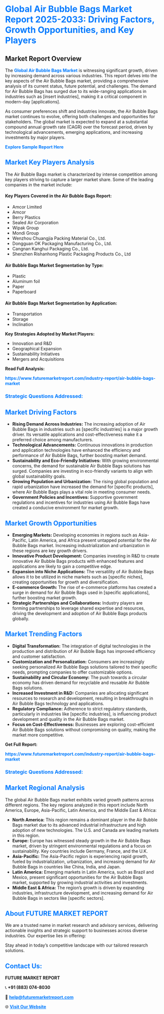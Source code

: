 <h1 style="color: #007BFF;">Global Air Bubble Bags Market Report 2025-2033: Driving Factors, Growth Opportunities, and Key Players</h1>

<section id="overview">
<h2>Market Report Overview</h2>
<p>The <a href="https://www.futuremarketreport.com/industry-report/air-bubble-bags-market" style="color: #007BFF; text-decoration: none;"><strong>Global Air Bubble Bags Market</strong></a> is witnessing significant growth, driven by increasing demand across various industries. This report delves into the key aspects of the Air Bubble Bags market, providing a comprehensive analysis of its current status, future potential, and challenges. The demand for Air Bubble Bags has surged due to its wide-ranging applications in industries such as [insert industries], making it a critical component in modern-day [applications].</p>
<p>As consumer preferences shift and industries innovate, the Air Bubble Bags market continues to evolve, offering both challenges and opportunities for stakeholders. The global market is expected to expand at a substantial compound annual growth rate (CAGR) over the forecast period, driven by technological advancements, emerging applications, and increasing investments by major players.</p>
</section>

<section id="overview">
<p><a href="https://www.futuremarketreport.com/request-sample/reportId=42342" style="color: #007BFF; text-decoration: none;"><strong>Explore Sample Report Here</strong></a></p>
</section>

<section id="key-players">
<h2 style="color: #007BFF;">Market Key Players Analysis</h2>
<p>The Air Bubble Bags market is characterized by intense competition among key players striving to capture a larger market share. Some of the leading companies in the market include:</p>
<h4>Key Players Covered in the Air Bubble Bags Report:</h4>
<ul><li>Amcor Limited</li><li>Amcor</li><li>Berry Plastics</li><li>Sealed Air Corporation</li><li>Wipak Group</li><li>Mondi Group</li><li>Wenzhou Chuangjia Packing Material Co., Ltd.</li><li>Dongguan OK Packaging Manufacturing Co., Ltd.</li><li>Cangnan Kanghui Packaging Co., Ltd.</li><li>Shenzhen Rishanhong Plastic Packaging Products Co., Ltd</li></ul>
<h4>Air Bubble Bags Market Segmentation by Type:</h4>
<ul><li>Plastic</li><li>Aluminum foil</li><li>Paper</li><li>Paperboard</li></ul>

<h4>Air Bubble Bags Market Segmentation by Application:</h4>
<ul><li>Transportation</li><li>Storage</li><li>Inclination</li></ul>
<p><strong>Key Strategies Adopted by Market Players:</strong></p>
<ul>
<li>Innovation and R&D</li>
<li>Geographical Expansion</li>
<li>Sustainability Initiatives</li>
<li>Mergers and Acquisitions</li>
</ul>
</section>

<section>
<p><strong>Read Full Analysis: </strong></p><a href="https://www.futuremarketreport.com/industry-report/air-bubble-bags-market" style="color: #007BFF; text-decoration: none;"><strong>https://www.futuremarketreport.com/industry-report/air-bubble-bags-market</strong></a>
<h3 style="color: #007BFF;">Strategic Questions Addressed:</h3>
</section>

<section id="driving-factors">
<h2 style="color: #007BFF;">Market Driving Factors</h2>
<ul>
<li><strong>Rising Demand Across Industries:</strong> The increasing adoption of Air Bubble Bags in industries such as [specific industries] is a major growth driver. Its versatile applications and cost-effectiveness make it a preferred choice among manufacturers.</li>
<li><strong>Technological Advancements:</strong> Continuous innovations in production and application technologies have enhanced the efficiency and performance of Air Bubble Bags, further boosting market demand.</li>
<li><strong>Sustainability and Eco-Friendly Initiatives:</strong> With growing environmental concerns, the demand for sustainable Air Bubble Bags solutions has surged. Companies are investing in eco-friendly variants to align with global sustainability goals.</li>
<li><strong>Growing Population and Urbanization:</strong> The rising global population and rapid urbanization have increased the demand for [specific products], where Air Bubble Bags plays a vital role in meeting consumer needs.</li>
<li><strong>Government Policies and Incentives:</strong> Supportive government regulations and incentives for industries using Air Bubble Bags have created a conducive environment for market growth.</li>
</ul>
</section>

<section id="growth-opportunities">
<h2 style="color: #007BFF;">Market Growth Opportunities</h2>
<ul>
<li><strong>Emerging Markets:</strong> Developing economies in regions such as Asia-Pacific, Latin America, and Africa present untapped potential for the Air Bubble Bags market. Increasing industrialization and urbanization in these regions are key growth drivers.</li>
<li><strong>Innovative Product Development:</strong> Companies investing in R&D to create innovative Air Bubble Bags products with enhanced features and applications are likely to gain a competitive edge.</li>
<li><strong>Expansion into Niche Applications:</strong> The versatility of Air Bubble Bags allows it to be utilized in niche markets such as [specific niches], creating opportunities for growth and diversification.</li>
<li><strong>E-commerce Growth:</strong> The rise of e-commerce platforms has created a surge in demand for Air Bubble Bags used in [specific applications], further boosting market growth.</li>
<li><strong>Strategic Partnerships and Collaborations:</strong> Industry players are forming partnerships to leverage shared expertise and resources, driving the development and adoption of Air Bubble Bags products globally.</li>
</ul>
</section>

<section id="trending-factors">
<h2 style="color: #007BFF;">Market Trending Factors</h2>
<ul>
<li><strong>Digital Transformation:</strong> The integration of digital technologies in the production and distribution of Air Bubble Bags has improved efficiency and customer satisfaction.</li>
<li><strong>Customization and Personalization:</strong> Consumers are increasingly seeking personalized Air Bubble Bags solutions tailored to their specific needs, prompting companies to offer customizable options.</li>
<li><strong>Sustainability and Circular Economy:</strong> The push towards a circular economy has driven demand for recyclable and reusable Air Bubble Bags solutions.</li>
<li><strong>Increased Investment in R&D:</strong> Companies are allocating significant resources to research and development, resulting in breakthroughs in Air Bubble Bags technology and applications.</li>
<li><strong>Regulatory Compliance:</strong> Adherence to strict regulatory standards, particularly in industries like [specific industries], is influencing product development and quality in the Air Bubble Bags market.</li>
<li><strong>Focus on Cost-Effectiveness:</strong> Businesses are exploring cost-efficient Air Bubble Bags solutions without compromising on quality, making the market more competitive.</li>
</ul>
</section>

<section>
<p><strong>Get Full Report: </strong></p><a href="https://www.futuremarketreport.com/industry-report/air-bubble-bags-market" style="color: #007BFF; text-decoration: none;"><strong>https://www.futuremarketreport.com/industry-report/air-bubble-bags-market</strong></a>
<h3 style="color: #007BFF;">Strategic Questions Addressed:</h3>
</section>


<section id="regional-analysis">
<h2 style="color: #007BFF;">Market Regional Analysis</h2>
<p>The global Air Bubble Bags market exhibits varied growth patterns across different regions. The key regions analyzed in this report include North America, Europe, Asia-Pacific, Latin America, and the Middle East & Africa:</p>
<ul>
<li><strong>North America:</strong> This region remains a dominant player in the Air Bubble Bags market due to its advanced industrial infrastructure and high adoption of new technologies. The U.S. and Canada are leading markets in this region.</li>
<li><strong>Europe:</strong> Europe has witnessed steady growth in the Air Bubble Bags market, driven by stringent environmental regulations and a focus on sustainability. Key countries include Germany, France, and the U.K.</li>
<li><strong>Asia-Pacific:</strong> The Asia-Pacific region is experiencing rapid growth, fueled by industrialization, urbanization, and increasing demand for Air Bubble Bags in countries like China, India, and Japan.</li>
<li><strong>Latin America:</strong> Emerging markets in Latin America, such as Brazil and Mexico, present significant opportunities for the Air Bubble Bags market, supported by growing industrial activities and investments.</li>
<li><strong>Middle East & Africa:</strong> The region’s growth is driven by expanding industries, infrastructure development, and increasing demand for Air Bubble Bags in sectors like [specific sectors].</li>
</ul>
</section>

<footer>
<h2 style="color: #007BFF;">About FUTURE MARKET REPORT</h2>
<p>We are a trusted name in market research and advisory services, delivering actionable insights and strategic support to businesses across diverse industries. Our expertise lies in offering:</p>

<p>Stay ahead in today’s competitive landscape with our tailored research solutions.</p>

<h2 style="color: #007BFF;">Contact Us:</h2>
<p><strong>FUTURE MARKET REPORT</strong></p>
<p>📞 <strong>+91 (883) 074-8030</strong></p>
<p>📧 <strong><a href="mailto:help@futuremarketreport.com" style="color: #007BFF;">help@futuremarketreport.com</a></strong></p>
<p>🌐 <strong><a href="https://www.futuremarketreport.com/" style="color: #007BFF;">Visit Our Website</a></strong></p>
</footer>